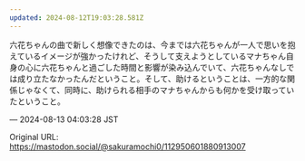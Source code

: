 ```yaml
---
updated: 2024-08-12T19:03:28.581Z
---
```


<p>六花ちゃんの曲で新しく想像できたのは、今までは六花ちゃんが一人で思いを抱えているイメージが強かったけれど、そうして支えようとしているマナちゃん自身の心に六花ちゃんと過ごした時間と影響が染み込んでいて、六花ちゃんなしでは成り立たなかったんだということ。そして、助けるということは、一方的な関係じゃなくて、同時に、助けられる相手のマナちゃんからも何かを受け取っていたということ。</p>

&mdash; 2024-08-13 04:03:28 JST

Original URL: https://mastodon.social/@sakuramochi0/112950601880913007
